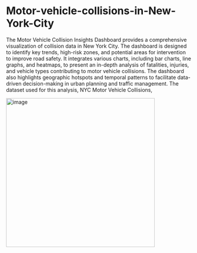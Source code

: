 # Motor-vehicle-collisions-in-New-York-City

The Motor Vehicle Collision Insights Dashboard provides a comprehensive visualization of collision data in New York City. The dashboard is designed to identify key trends, high-risk zones, and potential areas for intervention to improve road safety. It integrates various charts, including bar charts, line graphs, and heatmaps, to present an in-depth analysis of fatalities, injuries, and vehicle types contributing to motor vehicle collisions. The dashboard also highlights geographic hotspots and temporal patterns to facilitate data-driven decision-making in urban planning and traffic management.
The dataset used for this analysis, NYC Motor Vehicle Collisions,

<img width="404" alt="image" src="https://github.com/user-attachments/assets/39707050-efb7-4360-8261-4bedfa99683c" />
